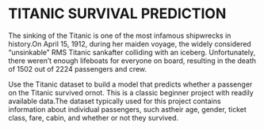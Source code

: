 # TITANIC SURVIVAL PREDICTION

The sinking of the Titanic is one of the most infamous shipwrecks in history.On  April  15,  1912,  during  her  maiden  voyage,  the  widely  considered  “unsinkable”  RMS  Titanic  sankafter  colliding  with  an  iceberg.  Unfortunately,  there  weren’t  enough  lifeboats  for  everyone  on  board, resulting in the death of 1502 out of 2224 passengers and crew.

Use  the  Titanic  dataset  to  build  a  model  that  predicts  whether  a  passenger on  the  Titanic  survived ornot. This is a classic beginner project with readily available data.The  dataset  typically  used  for  this  project  contains  information  about  individual  passengers,  such  astheir age, gender, ticket class, fare, cabin, and whether or not they survived.
